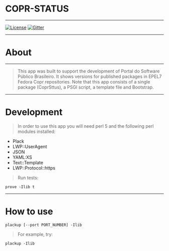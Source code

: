 # COPR-STATUS

----

[![License](https://img.shields.io/badge/license-AGPLv3-green.svg)]("https://github.com/spb-tools/copr-status/COPYING")
[![Gitter](https://badges.gitter.im/Join%20Chat.svg)](https://gitter.im/spb-tools/copr-status?utm_source=badge&utm_medium=badge&utm_campaign=pr-badge)

----

# About

----

> This app was built to support the development of Portal do Software Público
Brasileiro. It shows versions for published packages in EPEL7 Fedora Copr
repositories. Note that this app consists of a single package (CoprSttus), a
PSGI script, a template file and Bootstrap.

----
# Development

> In order to use this app you will need perl 5 and the following perl modules
installed:

* Plack
* LWP::UserAgent
* JSON
* YAML:XS
* Text::Template
* LWP::Protocol::https

> Run tests:

```
prove -Ilib t
```
----
# How to use

```
plackup [--port PORT_NUMBER] -Ilib
```

> For example, try:

```
plackup -Ilib
```
